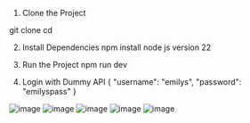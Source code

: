 1. Clone the Project

git clone <repository-url>
cd <project-folder>

2. Install Dependencies
npm install
node js version 22

3. Run the Project
npm run dev

4. Login with Dummy API
{
  "username": "emilys",
  "password": "emilyspass"
}


![image](https://github.com/user-attachments/assets/516dfce1-514b-46c6-91fd-c1f215f9ef60)
![image](https://github.com/user-attachments/assets/60d52e95-5ba0-49fa-a797-ad8efa290b6a)
![image](https://github.com/user-attachments/assets/d3ee3bbc-2a6c-42ca-8d0f-d1e3591fbf71)
![image](https://github.com/user-attachments/assets/a9e0c120-a9f9-47e3-86a1-fb2e891e78ad)
![image](https://github.com/user-attachments/assets/a9e0c120-a9f9-47e3-86a1-fb2e891e78ad)




